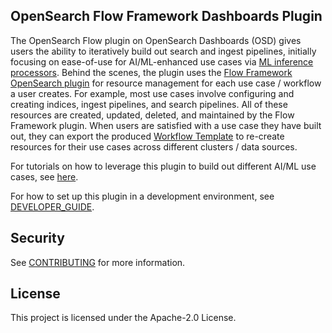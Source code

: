 ## OpenSearch Flow Framework Dashboards Plugin

The OpenSearch Flow plugin on OpenSearch Dashboards (OSD) gives users the ability to iteratively build out search and ingest pipelines, initially focusing on ease-of-use for AI/ML-enhanced use cases via [ML inference processors](https://opensearch.org/docs/latest/ingest-pipelines/processors/ml-inference/). Behind the scenes, the plugin uses the [Flow Framework OpenSearch plugin](https://opensearch.org/docs/latest/automating-configurations/index/) for resource management for each use case / workflow a user creates. For example, most use cases involve configuring and creating indices, ingest pipelines, and search pipelines. All of these resources are created, updated, deleted, and maintained by the Flow Framework plugin. When users are satisfied with a use case they have built out, they can export the produced [Workflow Template](https://opensearch.org/docs/latest/automating-configurations/workflow-templates/) to re-create resources for their use cases across different clusters / data sources.

For tutorials on how to leverage this plugin to build out different AI/ML use cases, see [here](./documentation/tutorial.md).

For how to set up this plugin in a development environment, see [DEVELOPER_GUIDE](./DEVELOPER_GUIDE.md).

## Security

See [CONTRIBUTING](CONTRIBUTING.md#security-issue-notifications) for more information.

## License

This project is licensed under the Apache-2.0 License.
